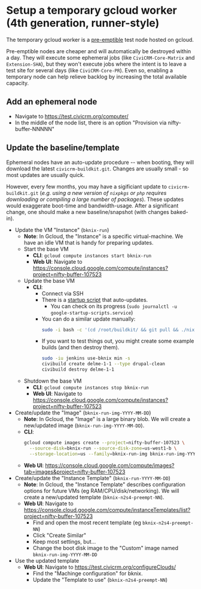 # Setup a temporary gcloud worker (4th generation, runner-style)

The temporary gcloud worker is a [pre-emptible](https://cloud.google.com/preemptible-vms/) test node hosted on gcloud.

Pre-emptible nodes are cheaper and will automatically be destroyed within a
day.  They will execute some ephemeral jobs (like `CiviCRM-Core-Matrix`
and `Extension-SHA`), but they won't execute jobs where the intent is
to leave a test site for several days (like `CiviCRM-Core-PR`). Even so,
enabling a temporary node can help relieve backlog by increasing the
total available capacity.

## Add an ephemeral node

* Navigate to https://test.civicrm.org/computer/
* In the middle of the node list, there is an option "Provision via nifty-buffer-NNNNN"

## Update the baseline/template

Ephemeral nodes have an auto-update procedure -- when booting, they will download the latest `civicrm-buildkit.git`.  Changes are usually
small - so most updates are usually quick.

However, every few months, you may have a sigificiant update to `civicrm-buildkit.git` (_e.g.  using a new version of `nixpkgs` or `php`
requires downloading or compiling a large number of packages_).  These updates would exaggerate boot-time and bandwidth-usage.  After a
significant change, one should make a new baseline/snapshot (with changes baked-in).

* Update the VM "Instance" (`bknix-run`)
    * __Note__: In Gcloud, the "Instance" is a specific virtual-machine. We have an idle VM that is handy for preparing updates.
    * Start the base VM
        * __CLI__: `gcloud compute instances start bknix-run`
        * __Web UI__: Navigate to https://console.cloud.google.com/compute/instances?project=nifty-buffer-107523
    * Update the base VM
        * __CLI__:
            * Connect via SSH
            * There is a [startup script](https://cloud.google.com/compute/docs/instances/startup-scripts/linux) that auto-updates.
                * You can check on its progress (`sudo journalctl -u google-startup-scripts.service`)
            * You can do a similar update manually:
                ```bash
                sudo -i bash -c '(cd /root/buildkit/ && git pull && ./nix/bin/reset-ci.sh gcloud)'
                ```
            * If you want to test things out, you might create some example builds (and then destroy them).
                ```bash
                sudo -iu jenkins use-bknix min -s
                civibuild create delme-1-1 --type drupal-clean
                civibuild destroy delme-1-1
                ```
    * Shutdown the base VM
        * __CLI__: `gcloud compute instances stop bknix-run`
        * __Web UI__: Navigate to https://console.cloud.google.com/compute/instances?project=nifty-buffer-107523
* Create/update the "Image" (`bknix-run-img-YYYY-MM-DD`)
    * __Note__: In Gcloud, the "Image" is a large binary blob. We will create a new/updated image (`bknix-run-img-YYYY-MM-DD`).
    * __CLI__:
        ```bash
        gcloud compute images create --project=nifty-buffer-107523 \
          --source-disk=bknix-run --source-disk-zone=us-west1-b \
          --storage-location=us --family=bknix-run-img bknix-run-img-YYYY-MM-DD
        ```
    * __Web UI__: https://console.cloud.google.com/compute/images?tab=images&project=nifty-buffer-107523
* Create/update the "Instance Template" (`bknix-run-YYYY-MM-DD`)
    * __Note__: In Gcloud, the "Instance Template" describes configuration options for future VMs (eg RAM/CPU/disk/networking). We will create a new/updated template (`bknix-n2s4-preempt-NN`).
    * __Web UI__: Navigate to https://console.cloud.google.com/compute/instanceTemplates/list?project=nifty-buffer-107523
        * Find and open the most recent template (eg `bknix-n2s4-preempt-NN`)
        * Click "Create Similar"
        * Keep most settings, but...
        * Change the boot disk image to the "Custom" image named `bknix-run-img-YYYY-MM-DD`
* Use the updated template
    * __Web UI__: Navigate to https://test.civicrm.org/configureClouds/
       * Find the "Machinge configuration" for bknix.
       * Update the "Template to use" (`bknix-n2s4-preempt-NN`)
